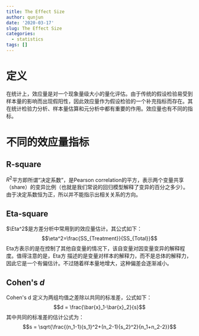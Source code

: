 ```yaml
---
title: The Effect Size
author: qunjun
date: '2020-03-17'
slug: The Effect Size
categories:
  - statistics
tags: []
---
```



# 定义

在统计上，效应量是对一个现象量级大小的量化评估。由于传统的假设检验易受到样本量的影响而出现假阳性，因此效应量作为假设检验的一个补充指标而存在。其在统计检验力分析、样本量估算和元分析中都有重要的作用。效应量也有不同的指标。

# 不同的效应量指标

## R-square 

$R^2$平方即所谓“决定系数”，是Pearson correlation的平方，表示两个变量共享（share）的变异比例（也就是我们常说的回归模型解释了变异的百分之多少）。由于决定系数恒为正，所以并不能指示出相关关系的方向。

## Eta-square

$\Eta^2$是方差分析中常用到的效应量估计。其公式如下：
$$\eta^2=\frac{SS_{Treatment}}{SS_{Total}}$$
Eta方表示的是在控制了其他自变量的情况下，该自变量对因变量变异的解释程度。值得注意的是，Eta方 描述的是变量对样本的解释力，而不是总体的解释力，因此它是一个有偏估计。不过随着样本量地增大，这种偏差会逐渐减小。

## Cohen's *d*

Cohen's d 定义为两组均值之差除以共同的标准差，公式如下：
$$d = \frac{\bar{x}_1-\bar{x}_2}{s}$$
其中共同的标准差的估计公式为：
$$s = \sqrt{\frac{(n_1-1){s_1}^2+(n_2-1){s_2}^2}{n_1+n_2-2}}$$

